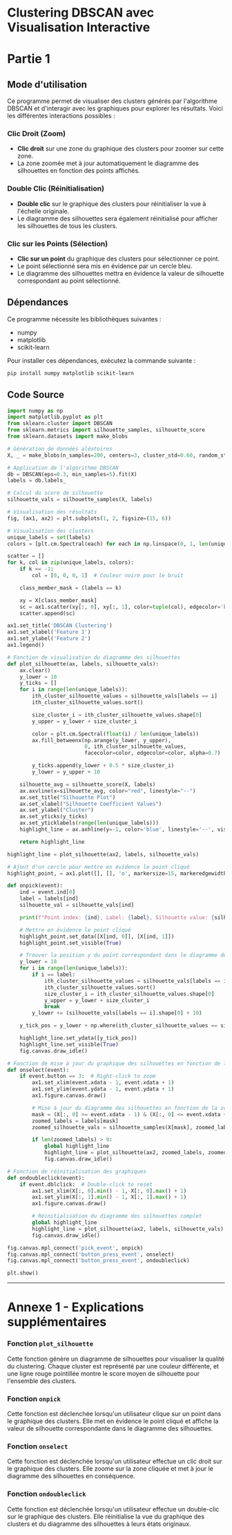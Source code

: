 # Clustering DBSCAN avec Visualisation Interactive
# Partie 1
## Mode d'utilisation

Ce programme permet de visualiser des clusters générés par l'algorithme DBSCAN et d'interagir avec les graphiques pour explorer les résultats. Voici les différentes interactions possibles :

### Clic Droit (Zoom)

- **Clic droit** sur une zone du graphique des clusters pour zoomer sur cette zone.
- La zone zoomée met à jour automatiquement le diagramme des silhouettes en fonction des points affichés.

### Double Clic (Réinitialisation)

- **Double clic** sur le graphique des clusters pour réinitialiser la vue à l'échelle originale.
- Le diagramme des silhouettes sera également réinitialisé pour afficher les silhouettes de tous les clusters.

### Clic sur les Points (Sélection)

- **Clic sur un point** du graphique des clusters pour sélectionner ce point.
- Le point sélectionné sera mis en évidence par un cercle bleu.
- Le diagramme des silhouettes mettra en évidence la valeur de silhouette correspondant au point sélectionné.

## Dépendances

Ce programme nécessite les bibliothèques suivantes :

- numpy
- matplotlib
- scikit-learn

Pour installer ces dépendances, exécutez la commande suivante :
```bash
pip install numpy matplotlib scikit-learn
```

## Code Source

```python
import numpy as np
import matplotlib.pyplot as plt
from sklearn.cluster import DBSCAN
from sklearn.metrics import silhouette_samples, silhouette_score
from sklearn.datasets import make_blobs

# Génération de données aléatoires
X, _ = make_blobs(n_samples=200, centers=3, cluster_std=0.60, random_state=0)

# Application de l'algorithme DBSCAN
db = DBSCAN(eps=0.3, min_samples=5).fit(X)
labels = db.labels_

# Calcul du score de silhouette
silhouette_vals = silhouette_samples(X, labels)

# Visualisation des résultats
fig, (ax1, ax2) = plt.subplots(1, 2, figsize=(15, 6))

# Visualisation des clusters
unique_labels = set(labels)
colors = [plt.cm.Spectral(each) for each in np.linspace(0, 1, len(unique_labels))]

scatter = []
for k, col in zip(unique_labels, colors):
    if k == -1:
        col = [0, 0, 0, 1]  # Couleur noire pour le bruit

    class_member_mask = (labels == k)

    xy = X[class_member_mask]
    sc = ax1.scatter(xy[:, 0], xy[:, 1], color=tuple(col), edgecolor='k', s=30, label=f"Cluster {k}", picker=True, pickradius=5)
    scatter.append(sc)

ax1.set_title('DBSCAN Clustering')
ax1.set_xlabel('Feature 1')
ax1.set_ylabel('Feature 2')
ax1.legend()

# Fonction de visualisation du diagramme des silhouettes
def plot_silhouette(ax, labels, silhouette_vals):
    ax.clear()
    y_lower = 10
    y_ticks = []
    for i in range(len(unique_labels)):
        ith_cluster_silhouette_values = silhouette_vals[labels == i]
        ith_cluster_silhouette_values.sort()

        size_cluster_i = ith_cluster_silhouette_values.shape[0]
        y_upper = y_lower + size_cluster_i

        color = plt.cm.Spectral(float(i) / len(unique_labels))
        ax.fill_betweenx(np.arange(y_lower, y_upper),
                         0, ith_cluster_silhouette_values,
                         facecolor=color, edgecolor=color, alpha=0.7)

        y_ticks.append(y_lower + 0.5 * size_cluster_i)
        y_lower = y_upper + 10

    silhouette_avg = silhouette_score(X, labels)
    ax.axvline(x=silhouette_avg, color="red", linestyle="--")
    ax.set_title("Silhouette Plot")
    ax.set_xlabel("Silhouette Coefficient Values")
    ax.set_ylabel("Cluster")
    ax.set_yticks(y_ticks)
    ax.set_yticklabels(range(len(unique_labels)))
    highlight_line = ax.axhline(y=-1, color='blue', linestyle='--', visible=False)

    return highlight_line

highlight_line = plot_silhouette(ax2, labels, silhouette_vals)

# Ajout d'un cercle pour mettre en évidence le point cliqué
highlight_point, = ax1.plot([], [], 'o', markersize=15, markeredgewidth=2, markeredgecolor='blue', fillstyle='none')

def onpick(event):
    ind = event.ind[0]
    label = labels[ind]
    silhouette_val = silhouette_vals[ind]

    print(f"Point index: {ind}, Label: {label}, Silhouette value: {silhouette_val}")

    # Mettre en évidence le point cliqué
    highlight_point.set_data([X[ind, 0]], [X[ind, 1]])
    highlight_point.set_visible(True)

    # Trouver la position y du point correspondant dans le diagramme des silhouettes
    y_lower = 10
    for i in range(len(unique_labels)):
        if i == label:
            ith_cluster_silhouette_values = silhouette_vals[labels == i]
            ith_cluster_silhouette_values.sort()
            size_cluster_i = ith_cluster_silhouette_values.shape[0]
            y_upper = y_lower + size_cluster_i
            break
        y_lower += (silhouette_vals[labels == i].shape[0] + 10)

    y_tick_pos = y_lower + np.where(ith_cluster_silhouette_values == silhouette_val)[0][0]

    highlight_line.set_ydata([y_tick_pos])
    highlight_line.set_visible(True)
    fig.canvas.draw_idle()

# Fonction de mise à jour du graphique des silhouettes en fonction de la zone zoomée
def onselect(event):
    if event.button == 3:  # Right-click to zoom
        ax1.set_xlim(event.xdata - 1, event.xdata + 1)
        ax1.set_ylim(event.ydata - 1, event.ydata + 1)
        ax1.figure.canvas.draw()

        # Mise à jour du diagramme des silhouettes en fonction de la zone zoomée
        mask = (X[:, 0] >= event.xdata - 1) & (X[:, 0] <= event.xdata + 1) & (X[:, 1] >= event.ydata - 1) & (X[:, 1] <= event.ydata + 1)
        zoomed_labels = labels[mask]
        zoomed_silhouette_vals = silhouette_samples(X[mask], zoomed_labels)  # Recalculate silhouettes for the zoomed area

        if len(zoomed_labels) > 0:
            global highlight_line
            highlight_line = plot_silhouette(ax2, zoomed_labels, zoomed_silhouette_vals)
            fig.canvas.draw_idle()

# Fonction de réinitialisation des graphiques
def ondoubleclick(event):
    if event.dblclick:  # Double-click to reset
        ax1.set_xlim(X[:, 0].min() - 1, X[:, 0].max() + 1)
        ax1.set_ylim(X[:, 1].min() - 1, X[:, 1].max() + 1)
        ax1.figure.canvas.draw()

        # Réinitialisation du diagramme des silhouettes complet
        global highlight_line
        highlight_line = plot_silhouette(ax2, labels, silhouette_vals)
        fig.canvas.draw_idle()

fig.canvas.mpl_connect('pick_event', onpick)
fig.canvas.mpl_connect('button_press_event', onselect)
fig.canvas.mpl_connect('button_press_event', ondoubleclick)

plt.show()

```

---

# Annexe 1 - Explications supplémentaires

### Fonction `plot_silhouette`

Cette fonction génère un diagramme de silhouettes pour visualiser la qualité du clustering. Chaque cluster est représenté par une couleur différente, et une ligne rouge pointillée montre le score moyen de silhouette pour l'ensemble des clusters.

### Fonction `onpick`

Cette fonction est déclenchée lorsqu'un utilisateur clique sur un point dans le graphique des clusters. Elle met en évidence le point cliqué et affiche la valeur de silhouette correspondante dans le diagramme des silhouettes.

### Fonction `onselect`

Cette fonction est déclenchée lorsqu'un utilisateur effectue un clic droit sur le graphique des clusters. Elle zoome sur la zone cliquée et met à jour le diagramme des silhouettes en conséquence.

### Fonction `ondoubleclick`

Cette fonction est déclenchée lorsqu'un utilisateur effectue un double-clic sur le graphique des clusters. Elle réinitialise la vue du graphique des clusters et du diagramme des silhouettes à leurs états originaux.

